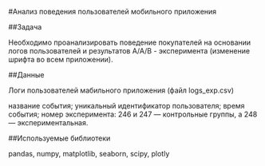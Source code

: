 #Анализ поведения пользователей мобильного приложения

##Задача

Необходимо проанализировать поведение покупателей на основании логов пользователей и результатов А/А/В - эксперимента (изменение шрифта во всем приложении).

##Данные

Логи пользователей мабильного приложения (файл logs_exp.csv)

название события;
уникальный идентификатор пользователя;
время события;
номер эксперимента: 246 и 247 — контрольные группы, а 248 — экспериментальная.

##Используемые библиотеки

pandas, numpy, matplotlib, seaborn, scipy, plotly
